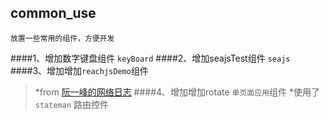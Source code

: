 ## common_use
    放置一些常用的组件，方便开发
####1、增加数字键盘组件 `keyBoard`
####2、增加seajsTest组件 `seajs`
####3、增加增加`reachjsDemo`组件 
>*from [阮一峰的网络日志](http://www.ruanyifeng.com/blog/2015/03/react.html) 
####4、增加增加rotate `单页面应用`组件 
>*使用了`stateman` 路由控件

